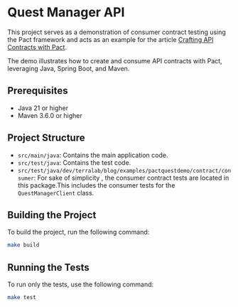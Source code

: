 # Quest Manager API



This project serves as a demonstration of consumer contract testing using the Pact framework and acts as an example for the article [Crafting API Contracts with Pact](https://github.com/g-terra/pact-quest-demo/blob/main/article.md).

The demo illustrates how to create and consume API contracts with Pact, leveraging Java, Spring Boot, and Maven.


## Prerequisites

- Java 21 or higher
- Maven 3.6.0 or higher

## Project Structure

- `src/main/java`: Contains the main application code.
- `src/test/java`: Contains the test code.
- `src/test/java/dev/terralab/blog/examples/pactquestdemo/contract/consumer`: For sake of simplicity , the consumer contract tests are located in this package.This includes the consumer tests for the `QuestManagerClient` class.

## Building the Project

To build the project, run the following command:

```sh
make build
```

## Running the Tests

To run only the tests, use the following command:

```sh
make test
```

